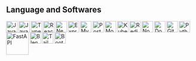 <h2>Language and Softwares</h2>

  <img align="left" alt="Java" width="30px" src="https://cdn.jsdelivr.net/gh/devicons/devicon/icons/java/java-original.svg"/>
  <img align="left" alt="JavaScript" width="30px" src="https://cdn.jsdelivr.net/gh/devicons/devicon/icons/javascript/javascript-plain.svg"/>
  <img align="left" align="left" alt="TypeScript" width="30px" src="https://cdn.jsdelivr.net/gh/devicons/devicon/icons/typescript/typescript-plain.svg"/>
  <img align="left" alt="React" width="30px" src="https://cdn.jsdelivr.net/gh/devicons/devicon/icons/react/react-original.svg"/>
  <img align="left" alt="Next.js" width="30px" src="https://cdn.jsdelivr.net/gh/devicons/devicon/icons/nextjs/nextjs-original.svg"/>
  <img align="left" alt="Express" width="30px" src="https://cdn.jsdelivr.net/gh/devicons/devicon/icons/express/express-original.svg"/>
  <img align="left" alt="MySQL" width="30px" src="https://cdn.jsdelivr.net/gh/devicons/devicon/icons/mysql/mysql-original.svg"/>
  <img align="left" alt="PostgreSQL" width="30px" src="https://cdn.jsdelivr.net/gh/devicons/devicon/icons/postgresql/postgresql-original.svg"/>
  <img align="left" alt="MongoDB" width="30px" src="https://cdn.jsdelivr.net/gh/devicons/devicon/icons/mongodb/mongodb-original.svg"/>
  <img align="left" alt="Kubernetes" width="30px" src="https://cdn.jsdelivr.net/gh/devicons/devicon/icons/kubernetes/kubernetes-plain.svg"/>
  <img align="left" alt="Redis" width="30px" src="https://cdn.jsdelivr.net/gh/devicons/devicon/icons/redis/redis-plain.svg"/>
  <img align="left" alt="Node.js" width="30px" src="https://cdn.jsdelivr.net/gh/devicons/devicon/icons/nodejs/nodejs-original.svg"/>
  <img align="left" alt="Docker" width="30px" src="https://cdn.jsdelivr.net/gh/devicons/devicon/icons/docker/docker-original.svg"/>
  <img align="left" alt="Git" width="30px" src="https://cdn.jsdelivr.net/gh/devicons/devicon/icons/git/git-original.svg"/>
  <img align="left" alt="Python" width="30px" src="https://cdn.jsdelivr.net/gh/devicons/devicon/icons/python/python-plain.svg"/>
  <img align="left" alt="FastAPI" width="60px" src="https://fastapi.tiangolo.com/img/logo-margin/logo-teal.png"/>
  <img align="left" alt="Blender" width="30px" src="https://cdn.jsdelivr.net/gh/devicons/devicon/icons/blender/blender-original.svg"/>
  <img align="left" alt="Tailwind CSS" width="30px" src="https://cdn.jsdelivr.net/gh/devicons/devicon/icons/tailwindcss/tailwindcss-original.svg"/>
  <img align="left" alt="Bootstrap" width="30px" src="https://cdn.jsdelivr.net/gh/devicons/devicon/icons/bootstrap/bootstrap-original.svg"/>
